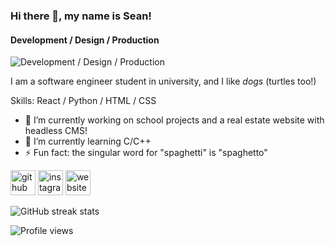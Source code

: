 ### Hi there 👋, my name is **Sean**!
#### Development / Design / Production
![Development / Design / Production](https://i.ibb.co/T0mPtPS/Black-and-White-Minimalist-Financial-Analyst-Linkedin-Banner.png)

I am a software engineer student in university, and I like *dogs* (turtles too!)

Skills: React / Python / HTML / CSS

- 🔭 I’m currently working on school projects and a real estate website with headless CMS! 
- 🌱 I’m currently learning C/C++ 
- ⚡ Fun fact: the singular word for "spaghetti" is "spaghetto" 


[<img src='https://cdn.jsdelivr.net/npm/simple-icons@3.0.1/icons/github.svg' alt='github' height='40'>](https://github.com/szeanx)  [<img src='https://cdn.jsdelivr.net/npm/simple-icons@3.0.1/icons/instagram.svg' alt='instagram' height='40'>](https://www.instagram.com/awitsean/)  [<img src='https://cdn.jsdelivr.net/npm/simple-icons@3.0.1/icons/icloud.svg' alt='website' height='40'>](https://seanrel.codes)  

![GitHub streak stats](https://github-readme-streak-stats.herokuapp.com/?user=szeanx)  

![Profile views](https://gpvc.arturio.dev/szeanx)  
